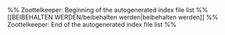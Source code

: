 %% Zoottelkeeper: Beginning of the autogenerated index file list %%
[[BEIBEHALTEN WERDEN/beibehalten werden|beibehalten werden]]
%% Zoottelkeeper: End of the autogenerated index file list %%
